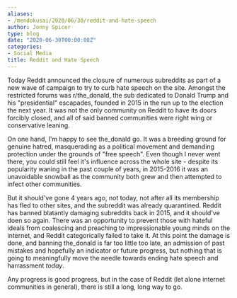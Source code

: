 ```yaml
---
aliases:
- /mendokusai/2020/06/30/reddit-and-hate-speech
author: Jonny Spicer
type: blog
date: "2020-06-30T00:00:00Z"
categories:
- Social Media
title: Reddit and Hate Speech
---
```

Today Reddit announced the closure of numerous subreddits as part of a
new wave of campaign to try to curb hate speech on the site. Amongst the restricted
forums was r/the_donald, the sub dedicated to Donald Trump and his "presidential" escapades,
founded in 2015 in the run up to the election the next year. It was not the only community on
Reddit to have its doors forcibly closed, and all of said banned communities were right wing or
conservative leaning.

On one hand, I'm happy to see the_donald go. It was a breeding ground for genuine hatred,
masquerading as a political movement and demanding protection under the grounds of "free speech".
Even though I never went there, you could still feel it's influence across the whole site -
despite its popularity waning in the past couple of years, in 2015-2016 it was an unavoidable
snowball as the community both grew and then attempted to infect other communities.

But it should've gone 4 years ago, not today, not after all its membership has fled to other
sites, and the subreddit was already quarantined. Reddit has banned blatantly damaging subreddits
back in 2015, and it should've doen so again. There was an opportunity to prevent those with
hateful ideals from coalescing and preaching to impressionable young minds on the internet, and
Reddit categorically failed to take it. At this point the damage is done, and banning the_donald
is far too little too late, an admission of past mistakes and hopefully an indicator or future
progress, but nothing that is going to meaningfully move the needle towards ending hate speech
and harrassment *today*.

Any progress is good progress, but in the case of Reddit (let alone internet communities in general), there is still a long, long way to go.
